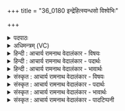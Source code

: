 +++
title = "36_0180 इन्द्रेहित्स्यन्धसो विश्वेभिः"

+++
<details><summary>पदपाठः</summary>

इ꣡न्द्र꣢꣯। आ। इ꣣हि। म꣡त्सि꣢꣯। अ꣡न्ध꣢꣯सः। वि꣡श्वे꣢꣯भिः। सो꣣म꣡पर्व꣢भिः। सो꣣म। प꣡र्व꣢꣯भिः। म꣣हा꣢न्। अ꣣भिष्टिः꣢। ओ꣡ज꣢꣯सा। १८०।
</details>

<details><summary>अधिमन्त्रम् (VC)</summary>

- इन्द्रः
- मधुच्छन्दा वैश्वामित्रः
- गायत्री
- षड्जः
- ऐन्द्रं काण्डम्
</details>

<details><summary>हिन्दी : आचार्य रामनाथ वेदालंकार - विषयः</summary>

अगले मन्त्र में इन्द्र नाम से परमेश्वर और विद्वान् का आह्वान किया गया है।
</details>

<details><summary>हिन्दी : आचार्य रामनाथ वेदालंकार - पदार्थः</summary>

पदार्थान्वय -  प्रथम—परमात्मा के पक्ष में। हे (इन्द्र) दुर्गुणों को विदीर्ण तथा सद्गुणों को प्रदान करनेवाले परमेश्वर ! आप (आ इहि) हमारे जीवन-यज्ञ में आइए, (अन्धसः) हमारे पुरुषार्थरूप अन्न से तथा (विश्वेभिः) सब (सोमपर्वभिः) भक्ति-समारोहों से (मत्सि) प्रसन्न होइए। आप (महान्) महान् और (ओजसा) बल से (अभिष्टिः) हमारे कामादि रिपुओं के प्रति आक्रमण करनेवाले हो ॥ द्वितीय—विद्वान् के पक्ष में। हे (इन्द्र) विद्यारूप ऐश्वर्य से युक्त विद्वन् ! आप (आ इहि) आइए, (अन्धसः) सात्त्विक अन्न से, तथा (विश्वेभिः) सब (सोमपर्वभिः) बल बढ़ानेवाली सोम आदि ओषधियों के खण्डों से (मत्सि) तृप्त होइए। आप (महान्) गुणों में महान्, तथा (ओजसा) विद्याबल से (अभिष्टिः) अभीष्ट प्राप्त करानेवाले और समाज के अविद्या, दुराचार आदि दुर्गुणों पर आक्रमण करनेवाले, बनिए ॥६॥ इस मन्त्र में श्लेषालङ्कार है ॥६॥
</details>

<details><summary>हिन्दी : आचार्य रामनाथ वेदालंकार - भावार्थः</summary>

भावार्थ -  जैसे पुरुषार्थ और भक्ति से प्रसन्न किया गया परमेश्वर मनुष्यों के काम, कोध्र, हिंसा, उपद्रव आदि सब शत्रुओं को क्षण भर में ही विनष्ट कर देता है, वैसे ही विद्वान् मनुष्य को चाहिए कि वह सात्त्विक एवं पुष्टिप्रद अन्न, ओषधि आदि से परिपुष्ट होकर राष्ट्र से अविद्या आदि दुर्गुणों का शीघ्र ही विनाश करे ॥६॥
</details>

<details><summary>संस्कृत : आचार्य रामनाथ वेदालंकार - विषयः</summary>

अथेन्द्रनाम्ना परमेश्वरो विद्वांश्चाहूयते।
</details>

<details><summary>संस्कृत : आचार्य रामनाथ वेदालंकार - पदार्थः</summary>

पदार्थान्वय -  प्रथमः—परमात्मपरः। हे (इन्द्र) दुर्गुणविदारक सद्गुणप्रदायक परमेश्वर ! त्वम् (आ इहि) अस्माकं जीवनयज्ञम् आगच्छ, (अन्धसः) अस्मत्पुरुषार्थरूपाद् अन्नात्। अन्धः इति अन्ननाम। निघं० २।७। (विश्वेभिः) समस्तैः (सोमपर्वभिः) भक्तिसमारोहैश्च (मत्सि) हृष्टो भव। मदी हर्षे दिवादिः, लोटि बहुलं छन्दसि।’ अ० २।४।७३ इति श्यनो लुक्। मद्धि इति प्राप्ते, सर्वे विधयश्छन्दसि विकल्प्यन्ते इति सेर्हिरादेशो न भवति। त्वम् (महान्) महिमवान्, किञ्च (ओजसा) बलेन (अभिष्टिः२) अस्माकं कामादिरिपून् प्रति आक्रान्ता, वर्तसे इति शेषः। अभि पूर्वात् इष गतौ धातोः मन्त्रे वृषेषपचमनविदभूवीरा उदात्तः। अ० ३।३।९६ इति भावे विहितः क्तिन् अत्र बाहुलकात् कर्तरि ज्ञेयः। अभीष्टिः इति प्राप्ते एमन्नादिषु छन्दसि पररूपं वाच्यम्।’ अ० ६।१।९४ वा० इति पररूपम् ॥ अथ द्वितीयः—विद्वत्परः। हे (इन्द्र) विद्यैश्वर्ययुक्त विद्वन् ! त्वम् (आ इहि) आगच्छ, (अन्धसः) सात्त्विकाद् अन्नात्, (विश्वेभिः) समस्तैः (सोमपर्वभिः) बलवृद्धिकरीणां सोमाद्योषधीनां खण्डैश्च (मत्सि) तृप्यस्व। त्वम् (महान्) महागुणोपेतः, किञ्च (ओजसा) विद्याबलेन (अभिष्टिः) अभीष्टानां प्रापयिता यद्वा समाजस्य अविद्यादुराचारादिदुर्गुणान् प्रति आक्रान्ता भव इति शेषः ॥६॥३ अत्र श्लेषालङ्कारः ॥६॥
</details>

<details><summary>संस्कृत : आचार्य रामनाथ वेदालंकार - भावार्थः</summary>

भावार्थ -  यथा पुरुषार्थेन भक्त्या च प्रसादितः परमेश्वरो मनुष्याणां कामक्रोधहिंसोपद्रवादीन् सर्वान् रिपून् क्षणेनैव विद्रावयति, तथा विद्वान् जनः सात्त्विकपुष्टिप्रदान्नौषध्यादिभिः परिपुष्टः सन् राष्ट्रादविद्यादीन् दुर्गुणान् सद्य एव विद्रावयेत् ॥६॥
</details>

<details><summary>संस्कृत : आचार्य रामनाथ वेदालंकार - पादटिप्पनी</summary>

टिप्पनी -   १. ऋ० १।९।१, य० ३३।२५, अथ० २०।७१।७। २. अभिष्टिः आभिमुख्येन यष्टव्यः अभ्येषणशीलो वा शत्रूणाम्—इति वि०। अभिष्टोता अभिगन्ता शत्रूणाम्। अभिपूर्वाद् इषेः गतिकर्मणोऽभिष्टिः—इति भ०। अभीष्टिः शत्रूणामभिभविता—इति सा०। अभितः सर्वतो ज्ञाता ज्ञापयिता मूर्तद्रव्यप्रकाशको वा इति ऋ० १।९।१। भाष्ये, अभियष्टव्यः सर्वतः पूज्यः इति च य० ३३।२५ भाष्ये द०। ३. मन्त्रोऽयं दयानन्दर्षिणा ऋग्भाष्ये परमेश्वरपक्षे सूर्यपक्षे च, यजुर्भाष्ये च विद्वत्पक्षे व्याख्यातः।
</details>